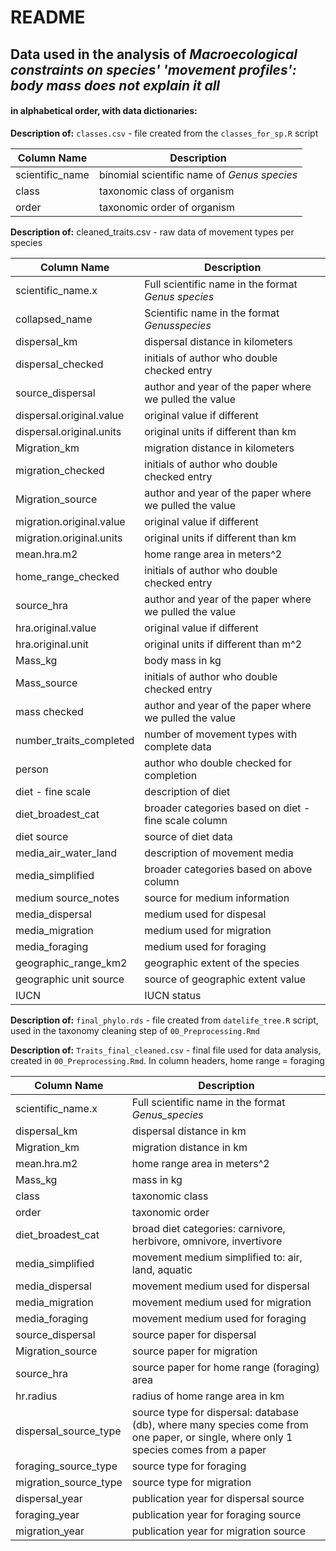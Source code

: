 # README

## Data used in the analysis of ***Macroecological constraints on species' 'movement profiles': body mass does not explain it all***

#### in alphabetical order, with data dictionaries:

**Description of:** `classes.csv` - file created from the `classes_for_sp.R` script

| Column Name     | Description                                 |
|-----------------|---------------------------------------------|
| scientific_name | binomial scientific name of *Genus species* |
| class           | taxonomic class of organism                 |
| order           | taxonomic order of organism                 |

**Description of:** cleaned_traits.csv - raw data of movement types per species

| Column Name              | Description                                            |
|--------------------------|--------------------------------------------------------|
| scientific_name.x        | Full scientific name in the format *Genus species*     |
| collapsed_name           | Scientific name in the format *Genusspecies*           |
| dispersal_km             | dispersal distance in kilometers                       |
| dispersal_checked        | initials of author who double checked entry            |
| source_dispersal         | author and year of the paper where we pulled the value |
| dispersal.original.value | original value if different                            |
| dispersal.original.units | original units if different than km                    |
| Migration_km             | migration distance in kilometers                       |
| migration_checked        | initials of author who double checked entry            |
| Migration_source         | author and year of the paper where we pulled the value |
| migration.original.value | original value if different                            |
| migration.original.units | original units if different than km                    |
| mean.hra.m2              | home range area in meters\^2                           |
| home_range_checked       | initials of author who double checked entry            |
| source_hra               | author and year of the paper where we pulled the value |
| hra.original.value       | original value if different                            |
| hra.original.unit        | original units if different than m\^2                  |
| Mass_kg                  | body mass in kg                                        |
| Mass_source              | initials of author who double checked entry            |
| mass checked             | author and year of the paper where we pulled the value |
| number_traits_completed  | number of movement types with complete data            |
| person                   | author who double checked for completion               |
| diet - fine scale        | description of diet                                    |
| diet_broadest_cat        | broader categories based on diet - fine scale column   |
| diet source              | source of diet data                                    |
| media_air_water_land     | description of movement media                          |
| media_simplified         | broader categories based on above column               |
| medium source_notes      | source for medium information                          |
| media_dispersal          | medium used for dispesal                               |
| media_migration          | medium used for migration                              |
| media_foraging           | medium used for foraging                               |
| geographic_range_km2     | geographic extent of the species                       |
| geographic unit source   | source of geographic extent value                      |
| IUCN                     | IUCN status                                            |

**Description of:** `final_phylo.rds` - file created from `datelife_tree.R` script, used in the taxonomy cleaning step of `00_Preprocessing.Rmd`

**Description of:** `Traits_final_cleaned.csv` - final file used for data analysis, created in `00_Preprocessing.Rmd`. In column headers, home range = foraging

| Column Name           | Description                                                                                                                          |
|-----------------------|--------------------------------------------------------------------------------------------------------------------------------------|
| scientific_name.x     | Full scientific name in the format *Genus_species*                                                                                   |
| dispersal_km          | dispersal distance in km                                                                                                             |
| Migration_km          | migration distance in km                                                                                                             |
| mean.hra.m2           | home range area in meters\^2                                                                                                         |
| Mass_kg               | mass in kg                                                                                                                           |
| class                 | taxonomic class                                                                                                                      |
| order                 | taxonomic order                                                                                                                      |
| diet_broadest_cat     | broad diet categories: carnivore, herbivore, omnivore, invertivore                                                                   |
| media_simplified      | movement medium simplified to: air, land, aquatic                                                                                    |
| media_dispersal       | movement medium used for dispersal                                                                                                   |
| media_migration       | movement medium used for migration                                                                                                   |
| media_foraging        | movement medium used for foraging                                                                                                    |
| source_dispersal      | source paper for dispersal                                                                                                           |
| Migration_source      | source paper for migration                                                                                                           |
| source_hra            | source paper for home range (foraging) area                                                                                          |
| hr.radius             | radius of home range area in km                                                                                                      |
| dispersal_source_type | source type for dispersal: database (db), where many species come from one paper, or single, where only 1 species comes from a paper |
| foraging_source_type  | source type for foraging                                                                                                             |
| migration_source_type | source type for migration                                                                                                            |
| dispersal_year        | publication year for dispersal source                                                                                                |
| foraging_year         | publication year for foraging source                                                                                                 |
| migration_year        | publication year for migration source                                                                                                |
